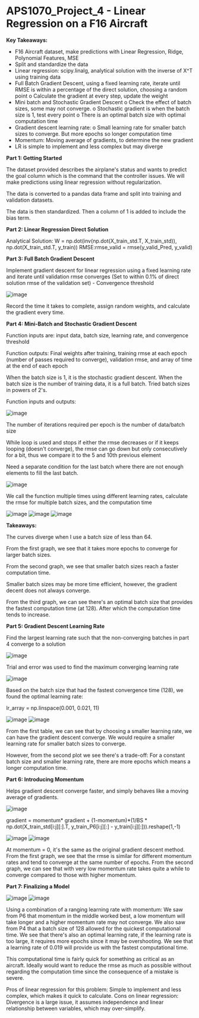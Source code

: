 # APS1070_Project_4 - Linear Regression on a F16 Aircraft

**Key Takeaways:**
-	 F16 Aircraft dataset, make predictions with Linear Regression, Ridge, Polynomial Features, MSE
-	Split and standardize the data
-	Linear regression: scipy.linalg, analytical solution with the inverse of X^T using training data
-	Full Batch Gradient Descent, using a fixed learning rate, iterate until RMSE is within a percentage of the direct solution, choosing a random point
o	Calculate the gradient at every step, update the weight
-	Mini batch and Stochastic Gradient Descent
o	Check the effect of batch sizes, some may not converge. 
o	Stochastic gradient is when the batch size is 1, test every point
o	There is an optimal batch size with optimal computation time
-	Gradient descent learning rate:
o	Small learning rate for smaller batch sizes to converge. But more epochs so longer computation time
-	Momentum: Moving average of gradients, to determine the new gradient
-	LR is simple to implement and less complex but may diverge

**Part 1: Getting Started**

The dataset provided describes the airplane's status and wants to predict the goal column which is the command that the controller issues. We will make predictions using linear regression without regularization.

The data is converted to a pandas data frame and split into training and validation datasets. 

The data is then standardized. Then a column of 1 is added to include the bias term.

**Part 2: Linear Regression Direct Solution**

Analytical Solution: W = np.dot(inv(np.dot(X_train_std.T, X_train_std)), np.dot(X_train_std.T, y_train))
RMSE:rmse_valid = rmse(y_valid_Pred, y_valid)

**Part 3: Full Batch Gradient Descent**

Implement gradient descent for linear regression using a fixed learning rate and iterate until validation rmse converges (Set to within 0.1% of direct solution rmse of the validation set) - Convergence threshold

![image](https://github.com/Chengalex96/APS1070_Project_4/assets/81919159/409e8d20-0784-40db-ab91-2a718cb336ec)

Record the time it takes to complete, assign random weights, and calculate the gradient every time.

**Part 4: Mini-Batch and Stochastic Gradient Descent**

Function inputs are: input data, batch size, learning rate, and convergence threshold

Function outputs: Final weights after training, training rmse at each epoch (number of passes required to converge), validation rmse, and array of time at the end of each epoch

When the batch size is 1, it is the stochastic gradient descent. When the batch size is the number of training data, it is a full batch. Tried batch sizes in powers of 2's. 

Function inputs and outputs:

![image](https://github.com/Chengalex96/APS1070_Project_4/assets/81919159/7e00bc38-9cb6-4420-8b78-c0a70952c6c6)

The number of iterations required per epoch is the number of data/batch size

While loop is used and stops if either the rmse decreases or if it keeps looping (doesn't converge), the rmse can go down but only consecutively for a bit, thus we compare it to the 5 and 10th previous element

Need a separate condition for the last batch where there are not enough elements to fill the last batch.

![image](https://github.com/Chengalex96/APS1070_Project_4/assets/81919159/08ee0614-4052-44be-86e0-bfaf97c3ab8a)

We call the function multiple times using different learning rates, calculate the rmse for multiple batch sizes, and the computation time

![image](https://github.com/Chengalex96/APS1070_Project_4/assets/81919159/19be7da0-6018-4162-9cb4-523254bcd67b)
![image](https://github.com/Chengalex96/APS1070_Project_4/assets/81919159/16d8fae1-17ad-4398-a4b2-6552041d5c40)
![image](https://github.com/Chengalex96/APS1070_Project_4/assets/81919159/39025dec-d627-44da-b24f-407185bf0081)

**Takeaways:**

The curves diverge when I use a batch size of less than 64. 

From the first graph, we see that it takes more epochs to converge for larger batch sizes. 

From the second graph, we see that smaller batch sizes reach a faster computation time.

Smaller batch sizes may be more time efficient, however, the gradient decent does not always converge. 

From the third graph, we can see there's an optimal batch size that provides the fastest computation time (at 128). After which the computation time tends to increase. 

**Part 5: Gradient Descent Learning Rate**

Find the largest learning rate such that the non-converging batches in part 4 converge to a solution

![image](https://github.com/Chengalex96/APS1070_Project_4/assets/81919159/cc3ef8b2-c993-4864-9809-86986b8aae9b)

Trial and error was used to find the maximum converging learning rate

![image](https://github.com/Chengalex96/APS1070_Project_4/assets/81919159/36f9a6db-2220-4128-ac54-848c9d0f82e3)

Based on the batch size that had the fastest convergence time (128), we found the optimal learning rate:

lr_array = np.linspace(0.001, 0.021, 11) 

![image](https://github.com/Chengalex96/APS1070_Project_4/assets/81919159/72593f08-29af-400a-b4a9-fed951091032)
![image](https://github.com/Chengalex96/APS1070_Project_4/assets/81919159/38f5805a-8fa7-4743-b474-25d77692d382)

From the first table, we can see that by choosing a smaller learning rate, we can have the gradient descent converge. We would require a smaller learning rate for smaller batch sizes to converge.

However, from the second plot we see there's a trade-off: For a constant batch size and smaller learning rate, there are more epochs which means a longer computation time. 

**Part 6: Introducing Momentum**

Helps gradient descent converge faster, and simply behaves like a moving average of gradients.

![image](https://github.com/Chengalex96/APS1070_Project_4/assets/81919159/c6d3c855-67cb-4a38-bf88-931195c82705)

gradient = momentum* gradient + (1-momentum)*(1/BS * np.dot(X_train_std[i:j][:].T, y_train_P6[i:j][:] - y_train[i:j][:])).reshape(1,-1)

![image](https://github.com/Chengalex96/APS1070_Project_4/assets/81919159/4f1a3ec4-94d4-4e0f-80fd-2fed596b792e)
![image](https://github.com/Chengalex96/APS1070_Project_4/assets/81919159/c33d3125-454f-49a5-b2d7-d9ac585655d1)

At momentum = 0, it's the same as the original gradient descent method. From the first graph, we see that the rmse is similar for different momentum rates and tend to converge at the same number of epochs. From the second graph, we can see that with very low momentum rate takes quite a while to converge compared to those with higher momentum.

**Part 7: Finalizing a Model**

![image](https://github.com/Chengalex96/APS1070_Project_4/assets/81919159/5b0889f4-bd42-406d-8cab-36016041d1b3)
![image](https://github.com/Chengalex96/APS1070_Project_4/assets/81919159/9c95c0f3-a07c-4ec5-b452-1f99362dfe8d)

Using a combination of a ranging learning rate with momentum: We saw from P6 that momentum in the middle worked best, a low momentum will take longer and a higher momentum rate may not converge. We also saw from P4 that a batch size of 128 allowed for the quickest computational time. We see that there's also an optimal learning rate, if the learning rate is too large, it requires more epochs since it may be overshooting. We see that a learning rate of 0.019 will provide us with the fastest computational time. 

This computational time is fairly quick for something as critical as an aircraft. Ideally would want to reduce the rmse as much as possible without regarding the computation time since the consequence of a mistake is severe. 

Pros of linear regression for this problem: Simple to implement and less complex, which makes it quick to calculate.
Cons on linear regression: Divergence is a large issue, it assumes independence and linear relationship between variables, which may over-simplify. 
